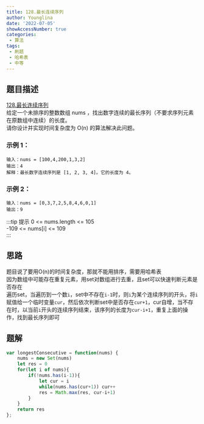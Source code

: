 ```yaml
---
title: 128.最长连续序列
author: Younglina
date: '2022-07-05'
showAccessNumber: true
categories:
 - 算法
tags:
 - 刷题
 - 哈希表
 - 中等
---
```

## 题目描述
[128.最长连续序列](https://leetcode.cn/problems/longest-consecutive-sequence/)  
给定一个未排序的整数数组 nums ，找出数字连续的最长序列（不要求序列元素在原数组中连续）的长度。  
请你设计并实现时间复杂度为 O(n) 的算法解决此问题。  

### 示例 1：
```
输入：nums = [100,4,200,1,3,2]  
输出：4  
解释：最长数字连续序列是 [1, 2, 3, 4]。它的长度为 4。  
```

### 示例 2：
```
输入：nums = [0,3,7,2,5,8,4,6,0,1]  
输出：9  
```

:::tip 提示
0 <= nums.length <= 105  
-109 <= nums[i] <= 109  
:::

## 思路
题目说了要用O(n)的时间复杂度，那就不能用排序，需要用哈希表  
因为数组中可能存在重复元素，用set对数组进行去重，且set可以快速判断元素是否存在  
遍历set，当遍历到一个数`i`，set中不存在`i-1`时，则`i`为某个连续序列的开头，将`i`赋值给一个临时变量`cur`，然后依次判断set中是否存在`cur+1`，cur自增，当不存在时，以当前`i`开头的连续序列结束，该序列的长度为`cur-i+1`，重复上面的操作，找到最长序列即可  

## 题解
```javascript
var longestConsecutive = function(nums) {
    nums = new Set(nums)
    let res = 0
    for(let i of nums){
        if(!nums.has(i-1)){
            let cur = i
            while(nums.has(cur+1)) cur++
            res = Math.max(res, cur-i+1)
        }
    }
    return res
};
```